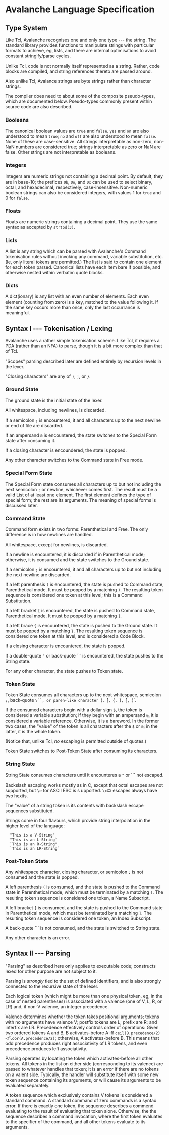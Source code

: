 Avalanche Language Specification
================================

Type System
-----------

Like Tcl, Avalanche recognises one and only one type --- the string. The
standard library provides functions to manipulate strings with particular
formats to achieve, eg, lists, and there are internal optimisations to avoid
constant stringify/parse cycles.

Unlike Tcl, code is not normally itself represented as a string. Rather, code
blocks are compiled, and string references thereto are passed around.

Also unlike Tcl, Avalance strings are byte strings rather than character
strings.

The compiler does need to about some of the composite pseudo-types, which are
documented below. Pseudo-types commonly present within source code are also
described.

### Booleans

The canonical boolean values are `true` and `false`. `yes` and `on` are also
understood to mean `true`; `no` and `off` are also understood to mean `false`.
None of these are case-sensitive. All strings interpretable as non-zero,
non-NaN numbers are considered true; strings interpretable as zero or NaN are
false. Other strings are not interpretable as booleans.

### Integers

Integers are numeric strings not containing a decimal point. By default, they
are in base-10; the prefices `0b`, `0o`, and `0x` can be used to select binary,
octal, and hexadecimal, respectively, case-insensitive. Non-numeric boolean
strings can also be considered integers, with values 1 for `true` and 0 for
`false`.

### Floats

Floats are numeric strings containing a decimal point. They use the same syntax
as accepted by `strtod(3)`.

### Lists

A list is any string which can be parsed with Avalanche's Command tokenisation
rules without invoking any command, variable substitution, etc. (Ie, only
literal tokens are permitted.) The list is said to contain one element for each
token parsed. Canonical lists have each item bare if possible, and otherwise
nested within verbatim quote blocks.

### Dicts

A dict(ionary) is any list with an even number of elements. Each even element
(counting from zero) is a key, matched to the value following it. If the same
key occurs more than once, only the last occurrance is meaningful.

Syntax I --- Tokenisation / Lexing
----------------------------------

Avalanche uses a rather simple tokenisation scheme. Like Tcl, it requires a PDA
(rather than an NFA) to parse, though it is a bit more complex than that of
Tcl.

"Scopes" parsing described later are defined entirely by recursion levels in
the lexer.

"Closing characters" are any of `)`, `]`, or `}`.

### Ground State

The ground state is the initial state of the lexer.

All whitespace, including newlines, is discarded.

If a semicolon `;` is encountered, it and all characters up to the next newline
or end of file are discarded.

If an ampersand `&` is encountered, the state switches to the Special Form
state after consuming it.

If a closing character is encoundered, the state is popped.

Any other character switches to the Command state in Free mode.

### Special Form State

The Special Form state consumes all characters up to but not including the next
semicolon `;` or newline, whichever comes first. The result must be a valid
List of at least one element. The first element defines the type of special
form; the rest are its arguments. The meaning of special forms is discussed
later.

### Command State

Command form exists in two forms: Parenthetical and Free. The only difference
is in how newlines are handled.

All whitespace, except for newlines, is discarded.

If a newline is encountered, it is discarded if in Parenthetical mode;
otherwise, it is consumed and the state switches to the Ground state.

If a semicolon `;` is encountered, it and all characters up to but not
including the next newline are discarded.

If a left parenthesis `(` is encountered, the state is pushed to Command state,
Parenthetical mode. It must be popped by a matching `)`. The resulting token
sequence is considered one token at this level; this is a Command Substitution.

If a left bracket `[` is encountered, the state is pushed to Command state,
Parenthetical mode. It must be popped by a matching `]`.

If a left brace `{` is encountered, the state is pushed to the Ground state. It
must be popped by a matching `}`. The resulting token sequence is considered
one token at this level, and is considered a Code Block.

If a closing character is encountered, the state is popped.

If a double-quote `"` or back-quote `\`` is encountered, the state pushes to
the String state.

For any other character, the state pushes to Token state.

### Token State

Token State consumes all characters up to the next whitespace, semicolon `;`,
back-quote `\``, or paren-like character `(`, `[`, `{`, `}`, `]`, `)`.

If the consumed characters begin with a dollar sign `$`, the token is
considered a variable substitution; if they begin with an ampersand `&`, it is
considered a variable reference. Otherwise, it is a bareword. In the former
two cases, the "value" of the token is all characters after the `$` or `&`; in
the latter, it is the whole token.

(Notice that, unlike Tcl, *no* escaping is permitted outside of quotes.)

Token State switches to Post-Token State after consuming its characters.

### String State

String State consumes characters until it encounteres a `"` or `\`` not escaped.

Backslash escaping works mostly as in C, except that octal escapes are not
supported, but `\e` for ASCII ESC is s upported. `\xXX` escapes always have two
hexits.

The "value" of a string token is its contents with backslash escape sequences
substituted.

Strings come in four flavours, which provide string interpolation in the higher
level of the language:
```
  "This is a V-String"
  "This is an L-String`
  `This is an R-String"
  `This is an LR-String`
```

### Post-Token State

Any whitespace character, closing character, or semicolon `;` is not consumed
and the state is popped.

A left parenthesis `(` is consumed, and the state is pushed to the Command
state in Parenthetical mode, which must be terminated by a matching `)`. The
resulting token sequence is considered one token, a Name Subscript.

A left bracket `[` is consumed, and the state is pushed to the Command state in
Parenthetical mode, which must be terminated by a matching `]`. The resulting
token sequence is considered one token, an Index Subscript.

A back-quote `\`` is not consumed, and the state is switched to String state.

Any other character is an error.

Syntax II --- Parsing
---------------------

"Parsing" as described here only applies to executable code; constructs lexed
for other purpose are not subject to it.

Parsing is _strongly_ tied to the set of defined identifiers, and is also
strongly connected to the recursive state of the lexer.

Each logical token (which might be more than one physical token, eg, in the
case of nested parentheses) is associated with a valence (one of V, L, R, or
LR) and, if non-V valence, an integer precedence.

Valence determines whether the token takes positional arguments; tokens with no
arguments have valence V; postfix tokens are L; prefix are R; and interfix are
LR. Precedence effectively controls order of operations: Given two ordered
tokens A and B, B activates-before A iff
`ceil(B.precedence/2)<floor(A.precedence/2)`; otherwise, A activates-before B.
This means that odd precedence produces right associativity of LR tokens, and
even precedence produces left associativity.

Parsing operates by locating the token which activates-before all other tokens.
All tokens in the list on either side (corresponding to its valence) are passed
to whatever handles that token; it is an error if there are no tokens on a
valent side. Typically, the handler will substitute itself with some new token
sequence containing its arguments, or will cause its arguments to be evaluated
separately.

A token sequence which exclusively contains V tokens is considered a standard
command. A standard command of zero commands is a syntax error. If there is
exactly one token, the sequence describes a commend evaluating to the result of
evaluating that token alone. Otherwise, the the sequence describes a command
invocation, where the first token evaluates to the specifier of the command,
and all other tokens evaluate to its arguments.

